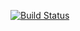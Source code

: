 [![Build Status](https://app.travis-ci.com/zw3917/swe1-app.svg?branch=main)](https://app.travis-ci.com/zw3917/swe1-app)
